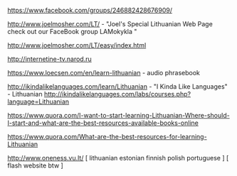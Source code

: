 

https://www.facebook.com/groups/246882428676909/

http://www.joelmosher.com/LT/ -  "Joel's Special Lithuanian Web Page
 check out our FaceBook group LAMokykla
"

http://www.joelmosher.com/LT/easy/index.html


http://internetine-tv.narod.ru


https://www.loecsen.com/en/learn-lithuanian - audio phrasebook


http://ikindalikelanguages.com/learn/Lithuanian - "I Kinda Like Languages" - Lithuanian
http://ikindalikelanguages.com/labs/courses.php?language=Lithuanian




https://www.quora.com/I-want-to-start-learning-Lithuanian-Where-should-I-start-and-what-are-the-best-resources-available-books-online

https://www.quora.com/What-are-the-best-resources-for-learning-Lithuanian

http://www.oneness.vu.lt/ [ lithuanian estonian finnish polish portuguese ] [ flash website btw ]


